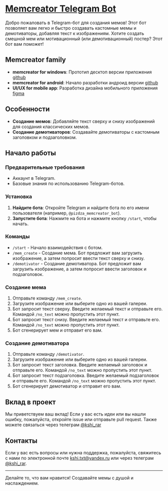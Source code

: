 # [Memcreator Telegram Bot](https://t.me/pizdza_memcreator_bot)

Добро пожаловать в Telegram-бот для создания мемов! Этот бот позволяет вам легко и быстро создавать кастомные мемы и демотиваторы, добавляя текст к изображениям. Хотите создать смешной мем или мотивационный (или демотивационный) постер? Этот бот вам поможет!

## Memcreator family

- **memcreator for windows**: Прототип десктоп версии приложения [github](https://github.com/KiraArensky/memcreator)
- **memcreator for android**: Начало разработки андроид версии [github](https://github.com/GreyStekl0/MemCreator)
- **UI/UX for mobile app**: Разработка дизайна мобильного приложения [figma](https://www.figma.com/proto/bDU1doh4BMT9g3FlkKKjsl/memcreator?node-id=11-167&t=3PuRHVRqgZ4UkCfl-1&scaling=scale-down&page-id=0%3A1&starting-point-node-id=11%3A167)

## Особенности

- **Создание мемов**: Добавляйте текст сверху и снизу изображений для создания классических мемов.
- **Создание демотиваторов**: Создавайте демотиваторы с кастомным заголовком и подзаголовком.

## Начало работы

### Предварительные требования

- Аккаунт в Telegram.
- Базовые знания по использованию Telegram-ботов.

### Установка

1. **Найдите бота**: Откройте Telegram и найдите бота по его имени пользователя (например, `@pizdza_memcreator_bot`).
2. **Запустите бота**: Нажмите на бота и нажмите кнопку `/start`, чтобы начать.

### Команды

- `/start` - Начало взаимодействия с ботом.
- `/mem_create` - Создание мема. Бот предложит вам загрузить изображение, а затем попросит ввести текст сверху и снизу.
- `/demotivator` - Создание демотиватора. Бот предложит вам загрузить изображение, а затем попросит ввести заголовок и подзаголовок.

### Создание мема

1. Отправьте команду `/mem_create`.
2. Загрузите изображение или выберите одно из вашей галереи.
3. Бот запросит текст сверху. Введите желаемый текст и отправьте его. Командой `/no_text` можно пропустить этот пункт.
4. Бот запросит текст снизу. Введите желаемый текст и отправьте его. Командой `/no_text` можно пропустить этот пункт.
5. Бот сгенерирует мем и отправит его вам.

### Создание демотиватора

1. Отправьте команду `/demotivator`.
2. Загрузите изображение или выберите одно из вашей галереи.
3. Бот запросит текст заголовка. Введите желаемый заголовок и отправьте его. Командой `/no_text` можно пропустить этот пункт.
4. Бот запросит текст подзаголовка. Введите желаемый подзаголовок и отправьте его. Командой `/no_text` можно пропустить этот пункт.
5. Бот сгенерирует демотиватор и отправит его вам.

## Вклад в проект

Мы приветствуем ваш вклад! Если у вас есть идеи или вы нашли ошибку, пожалуйста, откройте issue или отправьте pull request. Также можете связаться через телеграм [@kshi_rar](t.me/kshi_rar)

## Контакты

Если у вас есть вопросы или нужна поддержка, пожалуйста, свяжитесь с нами по электронной почте [kshi.txt@yandex.ru](mailto:kshi.txt@yandex.ru) или через телеграм [@kshi_rar](t.me/kshi_rar).

---

Делайте то, что вам нравится! Создавайте мемы с душой и наслаждением.
